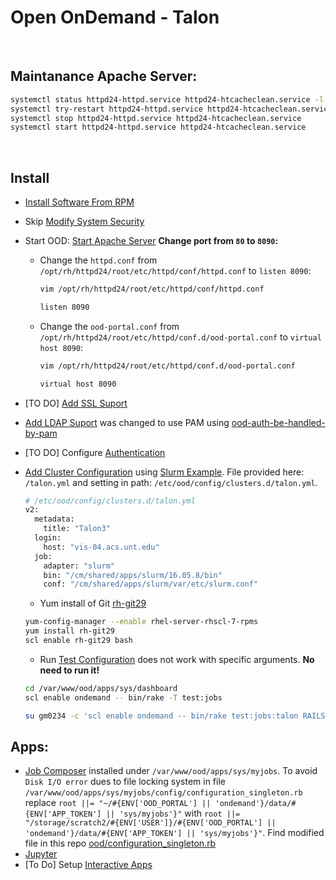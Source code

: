# Open OnDemand - Talon

</br>

## Maintanance Apache Server:
 ```bash
 systemctl status httpd24-httpd.service httpd24-htcacheclean.service -l
 systemctl try-restart httpd24-httpd.service httpd24-htcacheclean.service
 systemctl stop httpd24-httpd.service httpd24-htcacheclean.service
 systemctl start httpd24-httpd.service httpd24-htcacheclean.service
 ```
 </br>

## Install
* [Install Software From RPM](https://osc.github.io/ood-documentation/master/installation/install-software.html#install-software-from-rpm)
* Skip [Modify System Security](https://osc.github.io/ood-documentation/master/installation/modify-system-security.html#modify-system-security)
* Start OOD: [Start Apache Server](https://osc.github.io/ood-documentation/master/installation/start-apache.html#start-apache)
  **Change port from `80` to `8090`:**
  * Change the `httpd.conf` from `/opt/rh/httpd24/root/etc/httpd/conf/httpd.conf` to `listen 8090`:
    ```bash
    vim /opt/rh/httpd24/root/etc/httpd/conf/httpd.conf

    listen 8090
    ```
  * Change the `ood-portal.conf` from `/opt/rh/httpd24/root/etc/httpd/conf.d/ood-portal.conf` to `virtual host 8090`:
    ```bash
    vim /opt/rh/httpd24/root/etc/httpd/conf.d/ood-portal.conf

    virtual host 8090
    ```
    
* [TO DO] [Add SSL Suport](https://osc.github.io/ood-documentation/master/installation/add-ssl.html#add-ssl-support)
* [Add LDAP Suport](https://osc.github.io/ood-documentation/master/installation/add-ldap.html#add-ldap-support) was changed to use PAM using [ood-auth-be-handled-by-pam](https://discourse.osc.edu/t/can-ood-auth-be-handled-by-pam/81)
* [TO DO] Configure [Authentication](https://osc.github.io/ood-documentation/master/authentication.html#authentication)
* [Add Cluster Configuration](https://osc.github.io/ood-documentation/master/installation/add-cluster-config.html#add-cluster-configuration-files) using [Slurm Example](https://osc.github.io/ood-documentation/master/installation/resource-manager/slurm.html#configure-slurm). File provided here: `/talon.yml` and setting in path: `/etc/ood/config/clusters.d/talon.yml`.
  ```bash
  # /etc/ood/config/clusters.d/talon.yml
  v2:
    metadata:
      title: "Talon3"
    login:
      host: "vis-04.acs.unt.edu"
    job:
      adapter: "slurm"
      bin: "/cm/shared/apps/slurm/16.05.8/bin"
      conf: "/cm/shared/apps/slurm/var/etc/slurm.conf"
  ```
  * Yum install of Git [rh-git29](https://www.softwarecollections.org/en/scls/rhscl/rh-git29/)
  ```bash
  yum-config-manager --enable rhel-server-rhscl-7-rpms
  yum install rh-git29
  scl enable rh-git29 bash
  ```
  * Run [Test Configuration](https://osc.github.io/ood-documentation/master/installation/resource-manager/test.html#test-configuration) does not work with specific arguments. **No need to run it!**
  ```bash
  cd /var/www/ood/apps/sys/dashboard
  scl enable ondemand -- bin/rake -T test:jobs
  
  su gm0234 -c 'scl enable ondemand -- bin/rake test:jobs:talon RAILS_ENV=production'
  ```
 
## Apps:
* [Job Composer](https://osc.github.io/ood-documentation/master/applications/job-composer.html#job-composer-app) installed under `/var/www/ood/apps/sys/myjobs`. To avoid `Disk I/O error` dues to file locking system in file `/var/www/ood/apps/sys/myjobs/config/configuration_singleton.rb` replace `root ||= "~/#{ENV['OOD_PORTAL'] || 'ondemand'}/data/#{ENV['APP_TOKEN'] || 'sys/myjobs'}"` with `root ||= "/storage/scratch2/#{ENV['USER']}/#{ENV['OOD_PORTAL'] || 'ondemand'}/data/#{ENV['APP_TOKEN'] || 'sys/myjobs'}"`. Find modified file in this repo [ood/configuration_singleton.rb](https://github.com/gmihaila/hpc_gateway/blob/master/ood/configuration_singleton.rb)
* [Jupyter](https://github.com/OSC/bc_example_jupyter)
* [To Do] Setup [Interactive Apps](https://osc.github.io/ood-documentation/master/app-development/interactive/setup.html#setup-interactive-apps)

  
